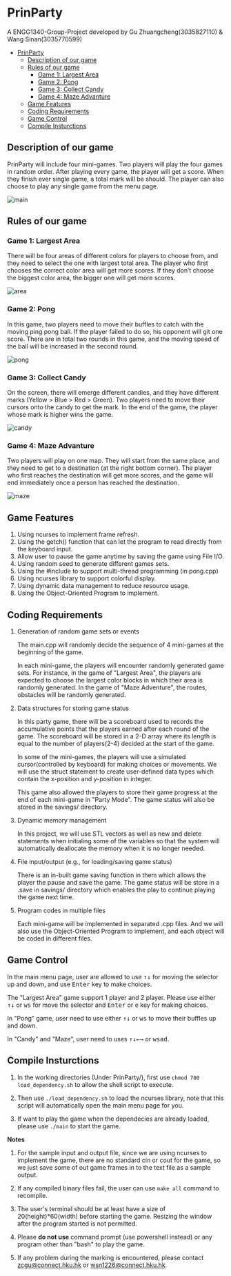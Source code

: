 # PrinParty
A ENGG1340-Group-Project developed by Gu Zhuangcheng(3035827110) & Wang Sinan(3035770599)

- [PrinParty](#prinparty)
  * [Description of our game](#description-of-our-game)
  * [Rules of our game](#rules-of-our-game)
    + [Game 1: Largest Area](#game-1--largest-area)
    + [Game 2: Pong](#game-2--pong)
    + [Game 3: Collect Candy](#game-3--collect-candy)
    + [Game 4: Maze Advanture](#game-4--maze-advanture)
  * [Game Features](#game-features)
  * [Coding Requirements](#coding-requirements)
  * [Game Control](#game-control)
  * [Compile Insturctions](#compile-insturctions)

## Description of our game

PrinParty will include four mini-games. Two players will play the four games in random order. After playing every game, the player will get a score. When they finish ever single game, a total mark will be should. The player can also choose to play any single game from the menu page.

![main](https://github.com/Chokoyo/PrinParty/blob/main/pics/main_menu.gif)

## Rules of our game

### Game 1: Largest Area

There will be four areas of different colors for players to choose from, and they need to select the one with largest total area. The player who first chooses the correct color area will get more scores. If they don’t choose the biggest color area, the bigger one will get more scores.

![area](https://github.com/Chokoyo/PrinParty/blob/main/pics/game_area.gif)

### Game 2: Pong

In this game, two players need to move their buffles to catch with the moving ping pong ball. If the player failed to do so, his opponent will git one score. There are in total two rounds in this game, and the moving speed of the ball will be increased in the second round.

![pong](https://github.com/Chokoyo/PrinParty/blob/main/pics/game_pong.gif)

### Game 3: Collect Candy

On the screen, there will emerge different candies, and they have different marks (Yellow > Blue > Red > Green). Two players need to move their cursors onto the candy to get the mark. In the end of the game, the player whose mark is higher wins the game.

![candy](https://github.com/Chokoyo/PrinParty/blob/main/pics/game_candy.gif)

### Game 4: Maze Advanture

Two players will play on one map. They will start from the same place, and they need to get to a destination (at the right bottom corner). The player who first reaches the destination will get more scores, and the game will end immediately once a person has reached the destination. 

![maze](https://github.com/Chokoyo/PrinParty/blob/main/pics/game_maze.gif)

##  Game Features
1. Using ncurses to implement frame refresh.
2. Using the getch() function that can let the program to read directly from the keyboard input.
3. Allow user to pause the game anytime by saving the game using File I/O.
4. Using random seed to generate different games sets.
5. Using the #include <thread> to support multi-thread programming (in pong.cpp)
6. Using ncurses library to support colorful display.
7. Using dynamic data management to reduce resource usage.
8. Using the Object-Oriented Program to implement.


## Coding Requirements

1. Generation of random game sets or events

    The main.cpp will randomly decide the sequence of 4 mini-games at the beginning of the game.
    
    In each mini-game, the players will encounter randomly generated game sets. For instance, in the game of "Largest Area", the players are expected to choose the largest color blocks in which their area is randomly generated. In the game of "Maze Adventure", the routes, obstacles will be randomly generated.

2. Data structures for storing game status

    In this party game, there will be a scoreboard used to records the accumulative points that the players earned after each round of the game. The scoreboard will be stored in a 2-D array where its length is equal to the number of players(2-4) decided at the start of the game.

    In some of the mini-games, the players will use a simulated cursor(controlled by keyboard) for making choices or movements. We will use the struct statement to create user-defined data types which contain the x-position and y-position in integer.

    This game also allowed the players to store their game progress at the end of each mini-game in "Party Mode". The game status will also be stored in the savings/ directory.
4. Dynamic memory management

    In this project, we will use STL vectors as well as new and delete statements when initialing some of the variables so that the system will automatically deallocate the memory when it is no longer needed.

5. File input/output (e.g., for loading/saving game status)

    There is an in-built game saving function in them which allows the player the pause and save the game. The game status will be store in a .save in savings/ directory which enables the play to continue playing the game next time. 

6. Program codes in multiple files

    Each mini-game will be implemented in separated .cpp files. And we will also use the Object-Oriented Program to implement, and each object will be coded in different files.
    
## Game Control
In the main menu page, user are allowed to use <kbd>↑</kbd><kbd>↓</kbd> for moving the selector up and down, and use <kbd>Enter</kbd> key to make choices.

The "Largest Area" game support 1 player and 2 player. Please use either <kbd>↑</kbd><kbd>↓</kbd> or <kbd>w</kbd><kbd>s</kbd> for move the selector and <kbd>Enter</kbd> or <kbd>e</kbd> key for making choices.

In "Pong" game, user need to use either <kbd>↑</kbd><kbd>↓</kbd> or <kbd>w</kbd><kbd>s</kbd> to move their buffles up and down.

In "Candy" and "Maze", user need to uses <kbd>↑</kbd><kbd>↓</kbd><kbd>←</kbd><kbd>→</kbd> or <kbd>w</kbd><kbd>s</kbd><kbd>a</kbd><kbd>d</kbd>.

## Compile Insturctions
1. In the working directories (Under PrinParty/), first use ```chmod 700 load_dependency.sh``` to allow the shell script to execute.

2. Then use ```./load_dependency.sh``` to load the ncurses library, note that this script will automatically open the main menu page for you.

3. If want to play the game when the dependecies are already loaded, please use ```./main``` to start the game.

**Notes**
1. For the sample input and output file, since we are using ncurses to implement the game, there are no standard cin or cout for the game, so we just save some of out game frames in to the text file as a sample output.

2. If any compiled binary files fail, the user can use ```make all``` command to recompile.

3. The user's terminal should be at least have a size of 20(height)*60(width) before starting the game. Resizing the window after the program started is not permitted.

4. Please **do not use** command prompt (use powershell instead) or any program other than "bash" to play the game.

5. If any problem during the marking is encountered, please contact zcgu@connect.hku.hk or wsn1226@connect.hku.hk.
